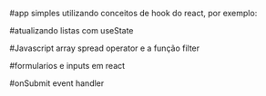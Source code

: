 #app simples utilizando conceitos de hook do react, por exemplo:

#atualizando listas com useState

#Javascript array spread operator e a função filter

#formularios e inputs em react

#onSubmit event handler

